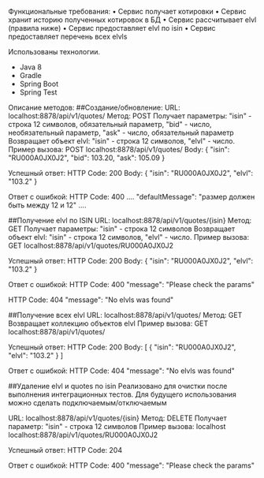 Функциональные требования:
• Сервис получает котировки
• Сервис хранит историю полученных котировок в БД
• Сервис рассчитывает elvl (правила ниже)
• Сервис предоставляет elvl по isin
• Сервис предоставляет перечень всех elvls

Использованы технологии.
- Java 8 
- Gradle 
- Spring Boot
- Spring Test

Описание методов:
##Создание/обновление:
URL: localhost:8878/api/v1/quotes/
Метод: POST
Получает параметры:  "isin" - строка 12 символов, обязательный параметр, "bid" - число, необязательный параметр, "ask" - число, обязательный параметр
Возвращает объект elvl: "isin" - строка 12 символов, "elvl" - число.
Пример вызова: 
POST localhost:8878/api/v1/quotes/
Body: {
        "isin": "RU000A0JX0J2",
        "bid": 103.20,
        "ask": 105.09
      }
      
Успешный ответ: 
HTTP Code: 200
	Body: {
			    "isin": "RU000A0JX0J2",
          "elvl": "103.2"
		     }
         
Ответ с ошибкой:
HTTP Code: 400
.... "defaultMessage": "размер должен быть между 12 и 12" ....

##Получение elvl по ISIN
URL: localhost:8878/api/v1/quotes/{isin}
Метод: GET
Получает параметры:  "isin" - строка 12 символов
Возвращает объект elvl: "isin" - строка 12 символов, "elvl" - число.
Пример вызова: 
GET localhost:8878/api/v1/quotes/RU000A0JX0J2
      
Успешный ответ: 
HTTP Code: 200
	Body: {
			   "isin": "RU000A0JX0J2",
         "elvl": "103.2"
		     }
         
Ответ с ошибкой:
HTTP Code: 400
"message": "Please check the params"

HTTP Code: 404
"message": "No elvls was found"

##Получение всех elvl 
URL: localhost:8878/api/v1/quotes/
Метод: GET
Возвращает коллекцию объектов elvl
Пример вызова: 
GET localhost:8878/api/v1/quotes/
      
Успешный ответ: 
HTTP Code: 200
	Body: [
          {
           "isin": "RU000A0JX0J2",
           "elvl": "103.2"
           }
         ]
         
Ответ с ошибкой:
HTTP Code: 404
"message": "No elvls was found"

##Удаление elvl и quotes по isin
Реализовано для очистки после выполнения интеграционных тестов.
Для будущего использования можно сделать подключаемым/отключаемым

URL: localhost:8878/api/v1/quotes/{isin}
Метод: DELETE
Получает параметр:  "isin" - строка 12 символов
Пример вызова: 
localhost localhost:8878/api/v1/quotes/RU000A0JX0J2
      
Успешный ответ: 
HTTP Code: 204
	       
Ответ с ошибкой:
HTTP Code: 400
"message": "Please check the params"
